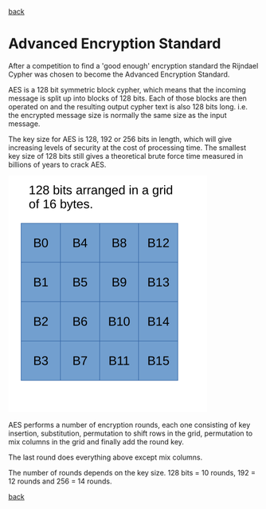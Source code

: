 [back](index.md)

# Advanced Encryption Standard

After a competition to find a 'good enough' encryption standard the Rijndael
Cypher was chosen to become the Advanced Encryption Standard.

AES is a 128 bit symmetric block cypher, which means that the incoming message
is split up into blocks of 128 bits.  Each of those blocks are then operated on
and the resulting output cypher text is also 128 bits long. i.e. the encrypted
message size is normally the same size as the input message.

The key size for AES is 128, 192 or 256 bits in length, which will give
increasing levels of security at the cost of processing time. The smallest key
size of 128 bits still gives a theoretical brute force time measured in billions
of years to crack AES.


![AES Grid](../images/aesgrid.png)

AES performs a number of encryption rounds, each one consisting of key
insertion, substitution, permutation to shift rows in the grid, permutation to
mix columns in the grid and finally add the round key.

The last round does everything above except mix columns.

The number of rounds depends on the key size. 128 bits = 10 rounds, 192 = 12
rounds and 256 = 14 rounds.

[back](index.md)
